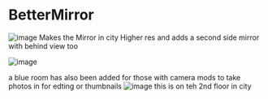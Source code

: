 # BetterMirror

![image](https://user-images.githubusercontent.com/82724623/174472585-b84d367a-0496-4bb2-bfc5-07f90924005f.png)
Makes the Mirror in city Higher res and adds a second side mirror with behind view too

![image](https://user-images.githubusercontent.com/82724623/174472609-09e93d34-e91e-41b6-8cba-58392220eb5b.png)


a blue room has also been added for those with camera mods to take photos in for edting or thumbnails
![image](https://user-images.githubusercontent.com/82724623/174472646-1738d640-4bfb-40b8-b4aa-c28444e41ee5.png)
this is on teh 2nd floor in city
